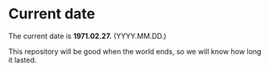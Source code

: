 # Current date

The current date is **1971.02.27.** (YYYY.MM.DD.)

This repository will be good when the world ends, so we will know how long it lasted.